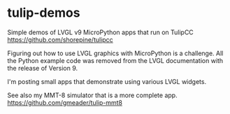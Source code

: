 # tulip-demos
Simple demos of LVGL v9 MicroPython apps that run on TulipCC https://github.com/shorepine/tulipcc

Figuring out how to use LVGL graphics with MicroPython is a challenge. All the Python example code was removed from the LVGL documentation with the release of Version 9.

I'm posting small apps that demonstrate using various LVGL widgets.

See also my MMT-8 simulator that is a more complete app. https://github.com/gmeader/tulip-mmt8
